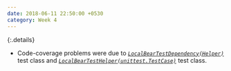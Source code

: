```yaml
---
date: 2018-06-11 22:50:00 +0530
category: Week 4
---
```


{:.details}
- Code-coverage problems were due to [_`LocalBearTestDependency(Helper)`_](https://github.com/coala/coala/blob/master/tests/testing/LocalBearTestHelperTest.py#L109) test class and [_`LocalBearTestHelper(unittest.TestCase)`_](https://github.com/coala/coala/blob/master/tests/testing/LocalBearTestHelperTest.py#L152) test class.